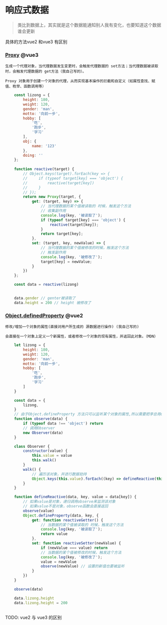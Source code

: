 # 响应式数据
> 类比到数据上，其实就是这个数据能通知别人我有变化，也要知道这个数据谁会更新

具体的方法vue2 和vue3 有区别

  ### [Proxy](https://developer.mozilla.org/zh-CN/docs/Web/JavaScript/Reference/Global_Objects/Proxy) @vue3
    
    生成一个代理对象，当代理数据发生变更时，会触发代理数据的 set方法；当代理数据被读取时，会触发代理数据的 get方法（我自己写的）。
    
    Proxy 对象用于创建一个对象的代理，从而实现基本操作的拦截和自定义（如属性查找、赋值、枚举、函数调用等）

```JavaScript
    const lizong = {
        height: 180,
        weight: 120,
        gender: 'man',
        motto: '向前一步',
        hobby: [
            '吃',
            '跑步',
            '学习'
        ],
        obj: {
            name: '123'
        },
        doing: ''
    };
    
    function reactive(target) {
        // Object.keys(target).forEach(key => {
        //     if (typeof target[key] === 'object') {
        //         reactive(target[key])
        //     }
        // });
        return new Proxy(target, {
            get: (target, key) => {
                // 当代理数据的某个值被读取的 时候，触发这个方法
                // 收集副作用
                console.log(key, '被读取了');
                if (typeof target[key] === 'object') {
                    reactive(target[key]);
                }
                return target[key];
            },
            set: (target, key, newValue) => {
                // 当代理数据的某个值被修改的时候，触发这个方法
                // 触发副作用
                console.log(key, '被修改了');
                target[key] = newValue;
            }
        })
    };

    const data = reactive(lizong)

    
    data.gender // genter被读取了
    data.height = 200 // height 被修改了
```


  ### [Object.definedProperty](https://developer.mozilla.org/zh-CN/docs/Web/JavaScript/Reference/Global_Objects/Object/defineProperty) @vue2
    
    修改/增加一个对象的属性(直接对用户所生成的 源数据进行操作) (我自己写的)

    会直接在一个对象上定义一个新属性，或者修改一个对象的现有属性，并返回此对象。（MDN）
```JavaScript
    let lizong = {
        height: 180,
        weight: 120,
        gender: 'man',
        motto: '向前一步',
        hobby: [
            '吃',
            '跑步',
            '学习'
        ]
    }

    const data = {
        lizong,
    }
    // 由于Object.defineProperty 方法只可以监听某个对象的属性,所以需要把李总用data包起来
    function observe(data) {
        if (typeof data !== 'object') return
        // 调用Observer
        new Observer(data)
    }

    class Observer {
        constructor(value) {
            this.value = value
            this.walk()
        }
        walk() {
            // 遍历该对象，并进行数据劫持
            Object.keys(this.value).forEach((key) => defineReactive(this.value, key))
        }
    }

    function defineReactive(data, key, value = data[key]) {
        // 如果value是对象，递归调用observe来监测该对象
        // 如果value不是对象，observe函数会直接返回
        observe(value)
        Object.defineProperty(data, key, {
            get: function reactiveGetter() {
                // 当数据的某个值被读取的 时候，触发这个方法
                console.log(key, '被读取了');
                return value
            },
            set: function reactiveSetter(newValue) {
                if (newValue === value) return
                // 当数据的某个值被修改的时候，触发这个方法
                console.log(key, '被修改了');
                value = newValue
                observe(newValue) // 设置的新值也要被监听
            }
        })
    }

    observe(data)

    data.lizong.height
    data.lizong.height = 200
    
```
TODO: vue2 与 vue3 的区别